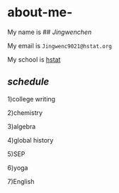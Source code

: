# about-me-

My name is ## *_Jingwenchen_* 

My email is ```Jingwenc9021@hstat.org```

My school is  [hstat](https://www.hstat.org/)

_schedule_
  ---
1)college writing

2)chemistry

3)algebra

4)global history

5)SEP

6)yoga

7)English
